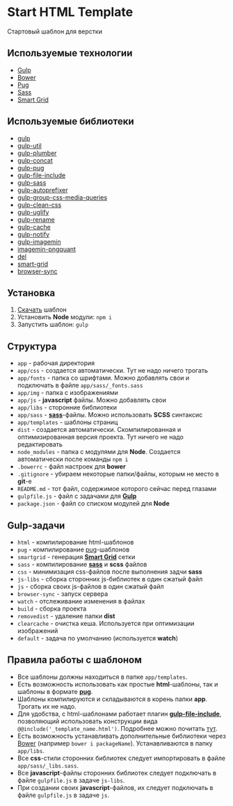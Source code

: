 Start HTML Template
===================

Стартовый шаблон для верстки

## Используемые технологии

* [Gulp][gulp]
* [Bower][bower]
* [Pug][pug]
* [Sass][sass]
* [Smart Grid][smart-grid]

## Используемые библиотеки

* [gulp][gulp]
* [gulp-util][gulp-util]
* [gulp-plumber][gulp-plumber]
* [gulp-concat][gulp-concat]
* [gulp-pug][gulp-pug]
* [gulp-file-include][gulp-file-include]
* [gulp-sass][gulp-sass]
* [gulp-autoprefixer][gulp-autoprefixer]
* [gulp-group-css-media-queries][gulp-group-css-media-queries]
* [gulp-clean-css][gulp-clean-css]
* [gulp-uglify][gulp-uglify]
* [gulp-rename][gulp-rename]
* [gulp-cache][gulp-cache]
* [gulp-notify][gulp-notify]
* [gulp-imagemin][gulp-imagemin]
* [imagemin-pngquant][imagemin-pngquant]
* [del][del]
* [smart-grid][smart-grid]
* [browser-sync][browser-sync]

## Установка

1. [Скачать](https://github.com/webmaxx/start_html/archive/master.zip) шаблон
2. Установить **Node** модули: `npm i`
3. Запустить шаблон: `gulp`

## Структура

* `app` - рабочая директория
* `app/css` - создается автоматически. Тут не надо ничего трогать
* `app/fonts` - папка со шрифтами. Можно добавлять свои и подключать в файле `app/sass/_fonts.sass`
* `app/img` - папка с изображениями
* `app/js` - **javascript** файлы. Можно добавлять свои
* `app/libs` - сторонние библиотеки
* `app/sass` - **[sass][sass]**-файлы. Можно использовать **SCSS** синтаксис
* `app/templates` - шаблоны страниц
* `dist` - создается автоматически. Скомпилированная и оптимизированная версия проекта. Тут ничего не надо редактировать
* `node_modules` - папка с модулями для **Node**. Создается автоматически после команды `npm i`
* `.bowerrc` - файл настроек для **bower**
* `.gitignore` - убираем некоторые папки/файлы, которым не место в **git**-е
* `README.md` - тот файл, содержимое которого сейчас перед глазами
* `gulpfile.js` - файл с задачами для **[Gulp][gulp]**
* `package.json` - файл со списком модулей для **Node**

## Gulp-задачи

* `html` - компилирование html-шаблонов
* `pug` - компилирование [pug][pug]-шаблонов
* `smartgrid` - генерация **[Smart Grid][smart-grid]** сетки
* `sass` - компилирование **[sass][sass]** и **scss** файлов
* `css` - минимизация css-файлов после выполнения задчи **sass**
* `js-libs` - сборка сторонних js-библиотек в один сжатый файл
* `js` - сборка своих js-файлов в один сжатый файл
* `browser-sync` - запуск сервера
* `watch` - отслеживание изменения в файлах
* `build` - сборка проекта
* `removedist` - удаление папки **dist**
* `clearcache` - очистка кеша. Используется при оптимизации изображений
* `default` - задача по умолчанию (используется **watch**)

## Правила работы с шаблоном

* Все шаблоны должны находиться в папке `app/templates`.
* Есть возможность использовать как простые **html**-шаблоны, так и шаблоны в формате **[pug][pug]**.
* Шаблоны компилируются и складываются в корень папки **app**. Трогать их не надо.
* Для удобства, с html-шаблонами работает плагин **[gulp-file-include][gulp-file-include]**, позволяющий использовать конструкции вида `@@include('_template_name.html')`. Подробнее можно почитать [тут][gulp-file-include].
* Есть возможность устанавливать дополнительные библиотеки через [Bower][bower] (например `bower i packageName`). Устанавливаются в папку `app/libs`.
* Все **css**-стили сторонних библиотек следует импортировать в файле `app/sass/_libs.sass`.
* Все **javascript**-файлы сторонних библиотек следует подключать в файле `gulpfile.js` в задаче `js-libs`.
* При создании своих **javascript**-файлов, их следует подключать в файле `gulpfile.js` в задаче `js`.

[gulp]: http://gulpjs.com/
[bower]: https://bower.io/
[pug]: https://pugjs.org/
[sass]: http://sass-lang.com/
[smart-grid]: https://www.npmjs.com/package/smart-grid/
[gulp-plumber]: https://www.npmjs.com/package/gulp-plumber
[gulp-util]: https://www.npmjs.com/package/gulp-util
[gulp-concat]: https://www.npmjs.com/package/gulp-concat
[gulp-pug]: https://www.npmjs.com/package/gulp-pug
[gulp-file-include]: https://www.npmjs.com/package/gulp-file-include
[gulp-sass]: https://www.npmjs.com/package/gulp-sass
[gulp-autoprefixer]: https://www.npmjs.com/package/gulp-autoprefixer
[gulp-group-css-media-queries]: https://www.npmjs.com/package/gulp-group-css-media-queries
[gulp-clean-css]: https://www.npmjs.com/package/gulp-clean-css
[gulp-uglify]: https://www.npmjs.com/package/gulp-uglify
[gulp-rename]: https://www.npmjs.com/package/gulp-rename
[gulp-cache]: https://www.npmjs.com/package/gulp-cache
[gulp-notify]: https://www.npmjs.com/package/gulp-notify
[gulp-imagemin]: https://www.npmjs.com/package/gulp-imagemin
[imagemin-pngquant]: https://www.npmjs.com/package/imagemin-pngquant
[del]: https://www.npmjs.com/package/del
[browser-sync]: https://www.npmjs.com/package/browser-sync
